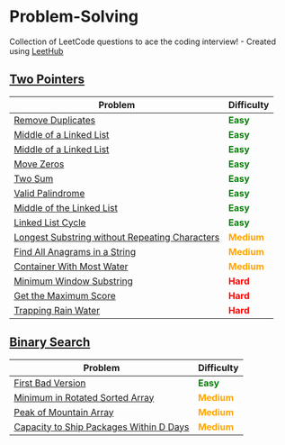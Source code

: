 # Problem-Solving
Collection of LeetCode questions to ace the coding interview! - Created using [LeetHub](https://github.com/QasimWani/LeetHub)

## [Two Pointers](https://github.com/kk5190/Problem-Solving/tree/main/Two%20Pointers)

| Problem      | Difficulty |
| ----------- | ----------- |
| [Remove Duplicates](https://github.com/kk5190/Problem-Solving/tree/main/Two%20Pointers/26-remove-duplicates-from-sorted-array) | <font color="green"><b>Easy</b></font> |
| [Middle of a Linked List](https://github.com/kk5190/Problem-Solving/tree/main/Two%20Pointers/876-middle-of-the-linked-list) | <font color="green"><b>Easy</b></font> |   
| [Middle of a Linked List](https://github.com/kk5190/Problem-Solving/tree/main/Two%20Pointers/876-middle-of-the-linked-list) | <font color="green"><b>Easy</b></font> |
| [Move Zeros](https://github.com/kk5190/Problem-Solving/tree/main/Two%20Pointers/283-move-zeroes) | <font color="green"><b>Easy</b></font> |
| [Two Sum](https://github.com/kk5190/Problem-Solving/tree/main/Two%20Pointers/1-two-sum) | <font color="green"><b>Easy</b></font> |
| [Valid Palindrome](https://github.com/kk5190/Problem-Solving/tree/main/Two%20Pointers/125-valid-palindrome) | <font color="green"><b>Easy</b></font> |
| [Middle of the Linked List](https://github.com/kk5190/Problem-Solving/tree/main/Two%20Pointers/876-middle-of-the-linked-list) | <font color="green"><b>Easy</b></font> |
| [Linked List Cycle](https://github.com/kk5190/Problem-Solving/tree/main/Two%20Pointers/141-linked-list-cycle) | <font color="green"><b>Easy</b></font> |
| [Longest Substring without Repeating Characters](https://github.com/kk5190/Problem-Solving/tree/main/Two%20Pointers/3-longest-substring-without-repeating-characters) | <font color="orange"><b>Medium</b><font> |
| [Find All Anagrams in a String](https://github.com/kk5190/Problem-Solving/tree/main/Two%20Pointers/438-find-all-anagrams-in-a-string) | <font color="orange"><b>Medium</b><font> |
| [Container With Most Water](https://github.com/kk5190/Problem-Solving/tree/main/Two%20Pointers/11-container-with-most-water) | <font color="orange"><b>Medium</b><font> |
| [Minimum Window Substring](https://github.com/kk5190/Problem-Solving/tree/main/Two%20Pointers/76-minimum-window-substring) | <font color="red"><b>Hard</b></font> |
| [Get the Maximum Score](https://github.com/kk5190/Problem-Solving/tree/main/Two%20Pointers/1537-get-the-maximum-score) | <font color="red"><b>Hard</b></font> |
| [Trapping Rain Water](https://github.com/kk5190/Problem-Solving/tree/main/Two%20Pointers/42-trapping-rain-water) | <font color="red"><b>Hard</b></font> |


## [Binary Search](https://github.com/kk5190/Problem-Solving/tree/main/Binary%20Search)

| Problem      | Difficulty |
| ----------- | ----------- |
|[First Bad Version](https://github.com/kk5190/Problem-Solving/tree/main/Binary%20Search/278-first-bad-version)|<font color="green"><b>Easy</b></font>|
|[Minimum in Rotated Sorted Array](https://github.com/kk5190/Problem-Solving/tree/main/Binary%20Search/153-find-minimum-in-rotated-sorted-array)|<font color="orange"><b>Medium</b></font>|
|[Peak of Mountain Array](https://github.com/kk5190/Problem-Solving/tree/main/Binary%20Search/852-peak-index-in-a-mountain-array)|<font color="orange"><b>Medium</b></font>|
|[Capacity to Ship Packages Within D Days](https://github.com/kk5190/Problem-Solving/tree/main/Binary%20Search/1011-capacity-to-ship-packages-within-d-days)|<font color="orange"><b>Medium</b></font>|



